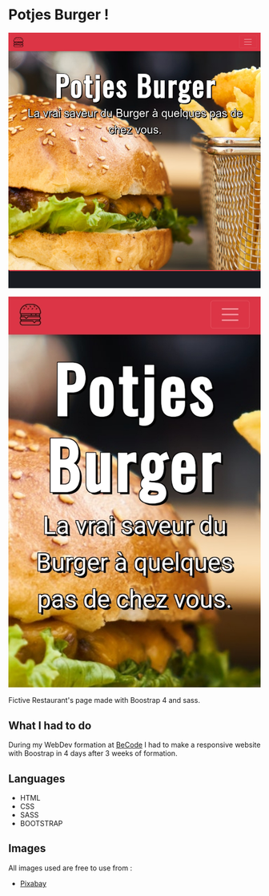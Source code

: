 # Potjes Burger !

![screenshot of the page pc](assets/img/screenshotL.png)

![screenshot of mobile page](assets/img/screenshotM.jpg)

Fictive Restaurant's page made  with Boostrap 4 and sass.

## What I had to do

During my WebDev formation at [BeCode](https://www.becode.org) I had to make a responsive website with Boostrap in 4 days after 3 weeks of formation.

## Languages

* HTML
* CSS
* SASS
* BOOTSTRAP

## Images

All images used are free to use
from :
* [Pixabay](https://pixabay.com)


